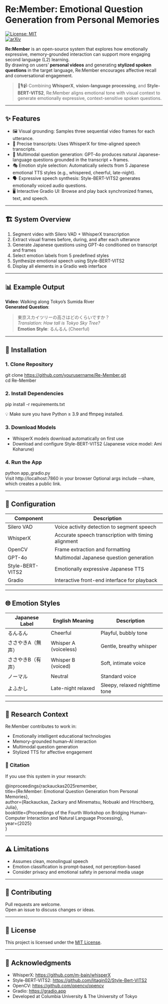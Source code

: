 # Re:Member: Emotional Question Generation from Personal Memories

[![License: MIT](https://img.shields.io/badge/License-MIT-blue.svg)](LICENSE)  
[![arXiv](https://img.shields.io/badge/arXiv-Preprint-red.svg)](https://arxiv.org/abs/XXXX.XXXXX)

**Re:Member** is an open-source system that explores how emotionally expressive, memory-grounded interaction can support more engaging second language (L2) learning.  
By drawing on users’ **personal videos** and generating **stylized spoken questions** in the target language, Re:Member encourages affective recall and conversational engagement.

> 🧠🎙️📹 Combining **WhisperX**, **vision-language processing**, and **Style-BERT-VITS2**, Re:Member aligns emotional tone with visual context to generate emotionally expressive, context-sensitive spoken questions.

---

## ✨ Features

- 🖼️ Visual grounding: Samples three sequential video frames for each utterance.  
- 📝 Precise transcripts: Uses WhisperX for time-aligned speech transcripts.  
- 🤖 Multimodal question generation: GPT-4o produces natural Japanese-language questions grounded in the transcript + frames.  
- 🎭 Emotion style selection: Automatically selects from 5 Japanese emotional TTS styles (e.g., whispered, cheerful, late-night).  
- 🗣️ Expressive speech synthesis: Style-BERT-VITS2 generates emotionally voiced audio questions.  
- 🖥️ Interactive Gradio UI: Browse and play back synchronized frames, text, and speech.

---

## 🏗️ System Overview

1. Segment video with Silero VAD + WhisperX transcription  
2. Extract visual frames before, during, and after each utterance  
3. Generate Japanese questions using GPT-4o conditioned on transcript and frames  
4. Select emotion labels from 5 predefined styles  
5. Synthesize emotional speech using Style-BERT-VITS2  
6. Display all elements in a Gradio web interface

---

## 📊 Example Output

**Video**: Walking along Tokyo’s Sumida River  
**Generated Question**:  
> 東京スカイツリーの高さはどのくらいですか？  
> *Translation: How tall is Tokyo Sky Tree?*  
**Emotion Style**: るんるん (Cheerful)

---

## 🧪 Installation

### 1. Clone Repository
git clone https://github.com/yourusername/Re-Member.git  
cd Re-Member

### 2. Install Dependencies
pip install -r requirements.txt

💡 Make sure you have Python ≥ 3.9 and ffmpeg installed.

### 3. Download Models
- WhisperX models download automatically on first use  
- Download and configure Style-BERT-VITS2 (Japanese voice model: Ami Koharune)

### 4. Run the App
python app_gradio.py  
Visit http://localhost:7860 in your browser
Optional args include --share, which creates a public link.

---

## 🧰 Configuration

| Component            | Description                                                  |
|----------------------|--------------------------------------------------------------|
| Silero VAD           | Voice activity detection to segment speech                   |
| WhisperX             | Accurate speech transcription with timing alignment          |
| OpenCV               | Frame extraction and formatting                              |
| GPT-4o               | Multimodal Japanese question generation                      |
| Style-BERT-VITS2     | Emotionally expressive Japanese TTS                          |
| Gradio               | Interactive front-end interface for playback                 |

---

## 🌐 Emotion Styles

| Japanese Label         | English Meaning          | Description                                 |
|------------------------|--------------------------|---------------------------------------------|
| るんるん               | Cheerful                 | Playful, bubbly tone                        |
| ささやきA（無声）      | Whisper A (voiceless)    | Gentle, breathy whisper                     |
| ささやきB（有声）      | Whisper B (voiced)       | Soft, intimate voice                        |
| ノーマル              | Neutral                  | Standard voice                              |
| よふかし              | Late-night relaxed       | Sleepy, relaxed nighttime tone              |

---

## 🧠 Research Context

Re:Member contributes to work in:
- Emotionally intelligent educational technologies  
- Memory-grounded human–AI interaction  
- Multimodal question generation  
- Stylized TTS for affective engagement

### 📄 Citation

If you use this system in your research:

@inproceedings{rackauckas2025remember,  
  title={Re:Member: Emotional Question Generation from Personal Memories},  
  author={Rackauckas, Zackary and Minematsu, Nobuaki and Hirschberg, Julia},  
  booktitle={Proceedings of the Fourth Workshop on Bridging Human–Computer Interaction
  and Natural Language Processing},  
  year={2025}  
}

---

## ⚠️ Limitations

- Assumes clean, monolingual speech  
- Emotion classification is prompt-based, not perception-based  
- Consider privacy and emotional safety in personal media usage

---

## 🤝 Contributing

Pull requests are welcome.  
Open an issue to discuss changes or ideas.

---

## 📄 License

This project is licensed under the [MIT License](LICENSE).

---

## 🙏 Acknowledgments

- WhisperX: https://github.com/m-bain/whisperX  
- Style-BERT-VITS2: https://github.com/litagin02/Style-Bert-VITS2  
- OpenCV: https://github.com/opencv/opencv  
- Gradio: https://gradio.app  
- Developed at Columbia University & The University of Tokyo
